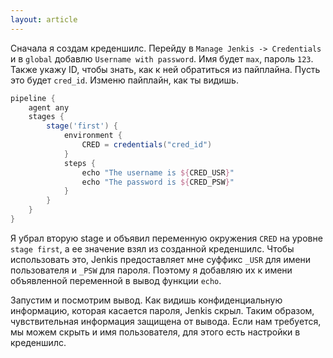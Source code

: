 ```yaml
---
layout: article
---
```

Сначала я создам креденшилс. Перейду в `Manage Jenkis -> Credentials` и в `global` добавлю `Username with password`. Имя будет `max`, пароль `123`. Также укажу ID, чтобы знать, как к ней обратиться из пайплайна. Пусть это будет `cred_id`. Изменю пайплайн, как ты видишь.

```groovy
pipeline {
    agent any
    stages {
        stage('first') {
            environment {
                CRED = credentials("cred_id")
            }
            steps {
                echo "The username is ${CRED_USR}"
                echo "The password is ${CRED_PSW}"
            }
        }
    }
}
```

Я убрал вторую stage и объявил переменную окружения `CRED` на уровне `stage first`, а ее значение взял из созданной креденшилс. Чтобы использовать это, Jenkis предоставляет мне суффикс `_USR` для имени пользователя и `_PSW` для пароля. Поэтому я добавляю их к имени объявленной переменной в вывод функции `echo`.

Запустим и посмотрим вывод. Как видишь конфиденциальную информацию, которая касается пароля, Jenkis скрыл. Таким образом, чувствительная информация защищена от вывода. Если нам требуется, мы можем скрыть и имя пользователя, для этого есть настройки в креденшилс.
